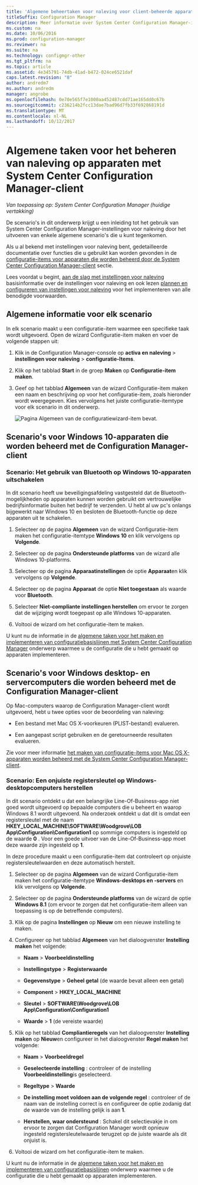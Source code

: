 ```yaml
---
title: 'Algemene beheertaken voor naleving voor client-beheerde apparaten '
titleSuffix: Configuration Manager
description: Meer informatie over System Center Configuration Manager-instellingen voor naleving door het uitvoeren van enkele algemene scenario's.
ms.custom: na
ms.date: 10/06/2016
ms.prod: configuration-manager
ms.reviewer: na
ms.suite: na
ms.technology: configmgr-other
ms.tgt_pltfrm: na
ms.topic: article
ms.assetid: 4e345791-74db-41ad-b472-024ce6521daf
caps.latest.revision: "8"
author: andredm7
ms.author: andredm
manager: angrobe
ms.openlocfilehash: 0e70e565f7e1000aa452487cdd71ae165dd0c67b
ms.sourcegitcommit: c236214b2fcc13dae7bad96d7fb33f692868191d
ms.translationtype: MT
ms.contentlocale: nl-NL
ms.lasthandoff: 10/12/2017
---
```

# <a name="common-tasks-for-managing-compliance-on-devices-with-the-system-center-configuration-manager-client"></a>Algemene taken voor het beheren van naleving op apparaten met System Center Configuration Manager-client

*Van toepassing op: System Center Configuration Manager (huidige vertakking)*

De scenario's in dit onderwerp krijgt u een inleiding tot het gebruik van System Center Configuration Manager-instellingen voor naleving door het uitvoeren van enkele algemene scenario's die u kunt tegenkomen.  

 Als u al bekend met instellingen voor naleving bent, gedetailleerde documentatie over functies die u gebruikt kan worden gevonden in de [configuratie-items voor apparaten die worden beheerd door de System Center Configuration Manager-client](../../compliance/deploy-use/configuration-items-for-devices-managed-with-the-client.md) sectie.  

 Lees voordat u begint, [aan de slag met instellingen voor naleving](../../compliance/get-started/get-started-with-compliance-settings.md) basisinformatie over de instellingen voor naleving en ook lezen [plannen en configureren van instellingen voor naleving](../../compliance/plan-design/plan-for-and-configure-compliance-settings.md) voor het implementeren van alle benodigde voorwaarden.  

## <a name="general-information-for-each-scenario"></a>Algemene informatie voor elk scenario  
 In elk scenario maakt u een configuratie-item waarmee een specifieke taak wordt uitgevoerd. Open de wizard Configuratie-item maken en voer de volgende stappen uit:  

1.  Klik in de Configuration Manager-console op **activa en naleving** > **instellingen voor naleving** > **configuratie-Items**.  

3.  Klik op het tabblad **Start** in de groep **Maken** op **Configuratie-item maken**.  

4.  Geef op het tabblad **Algemeen** van de wizard Configuratie-item maken een naam en beschrijving op voor het configuratie-item, zoals hieronder wordt weergegeven. Kies vervolgens het juiste configuratie-itemtype voor elk scenario in dit onderwerp.  

     ![Pagina Algemeen van de configuratiewizard-item bevat.](/sccm/compliance/plan-design/media/Compliance-Settings-Wizard---1.png)  

## <a name="scenarios-for-windows-10-devices-managed-with-the-configuration-manager-client"></a>Scenario's voor Windows 10-apparaten die worden beheerd met de Configuration Manager-client  

### <a name="scenario-disable-the-use-of-bluetooth-on-windows-10-devices"></a>Scenario: Het gebruik van Bluetooth op Windows 10-apparaten uitschakelen  
 In dit scenario heeft uw beveiligingsafdeling vastgesteld dat de Bluetooth-mogelijkheden op apparaten kunnen worden gebruikt om vertrouwelijke bedrijfsinformatie buiten het bedrijf te verzenden. U hebt al uw pc's onlangs bijgewerkt naar Windows 10 en besloten de Bluetooth-functie op deze apparaten uit te schakelen.  

1.  Selecteer op de pagina **Algemeen** van de wizard Configuratie-item maken het configuratie-itemtype **Windows 10** en klik vervolgens op **Volgende**.  

2.  Selecteer op de pagina **Ondersteunde platforms** van de wizard alle Windows 10-platforms.  

3.  Selecteer op de pagina **Apparaatinstellingen** de optie **Apparaat**en klik vervolgens op **Volgende**.  

4.  Selecteer op de pagina **Apparaat** de optie **Niet toegestaan** als waarde voor **Bluetooth**.  

5.  Selecteer **Niet-compliante instellingen herstellen** om ervoor te zorgen dat de wijziging wordt toegepast op alle Windows 10-apparaten.  

6.  Voltooi de wizard om het configuratie-item te maken.  

 U kunt nu de informatie in de [algemene taken voor het maken en implementeren van configuratiebasislijnen met System Center Configuration Manager](../../compliance/plan-design/common-tasks-for-creating-and-deploying-configuration-baselines.md) onderwerp waarmee u de configuratie die u hebt gemaakt op apparaten implementeren.  

## <a name="scenarios-for-windows-desktop-and-server-computers-managed-with-the-configuration-manager-client"></a>Scenario's voor Windows desktop- en servercomputers die worden beheerd met de Configuration Manager-client  
 Op Mac-computers waarop de Configuration Manager-client wordt uitgevoerd, hebt u twee opties voor de beoordeling van naleving:  

-   Een bestand met Mac OS X-voorkeuren (PLIST-bestand) evalueren.  

-   Een aangepast script gebruiken en de geretourneerde resultaten evalueren.  

 Zie voor meer informatie [het maken van configuratie-items voor Mac OS X-apparaten worden beheerd met de System Center Configuration Manager-client](../../compliance/deploy-use/create-configuration-items-for-mac-os-x-devices-managed-with-the-client.md).  

### <a name="scenario-remediate-an-incorrect-registry-value-on-windows-desktop-computers"></a>Scenario: Een onjuiste registersleutel op Windows-desktopcomputers herstellen  
 In dit scenario ontdekt u dat een belangrijke Line-Of-Business-app niet goed wordt uitgevoerd op bepaalde computers die u beheert en waarop Windows 8.1 wordt uitgevoerd. Na onderzoek ontdekt u dat dit is omdat een registersleutel met de naam **HKEY_LOCAL_MACHINE\SOFTWARE\Woodgrove\LOB App\Configuration\Configuration1** op sommige computers is ingesteld op de waarde **0** . Voor een goede uitvoer van de Line-Of-Business-app moet deze waarde zijn ingesteld op **1**.  

 In deze procedure maakt u een configuratie-item dat controleert op onjuiste registersleutelwaarden en deze automatisch herstelt.  

1.  Selecteer op de pagina **Algemeen** van de wizard Configuratie-item maken het configuratie-itemtype **Windows-desktops en -servers** en klik vervolgens op **Volgende**.  

2.  Selecteer op de pagina **Ondersteunde platforms** van de wizard de optie **Windows 8.1** (om ervoor te zorgen dat het configuratie-item alleen van toepassing is op de betreffende computers).  

3.  Klik op de pagina **Instellingen** op **Nieuw** om een nieuwe instelling te maken.  

4.  Configureer op het tabblad **Algemeen** van het dialoogvenster **Instelling maken** het volgende:  

    -   **Naam** > **Voorbeeldinstelling**  

    -   **Instellingstype** > **Registerwaarde**  

    -   **Gegevenstype** > **Geheel getal** (de waarde bevat alleen een getal)  

    -   **Component** > **HKEY_LOCAL_MACHINE**  

    -   **Sleutel** > **SOFTWARE\Woodgrove\LOB App\Configuration\Configuration1**  

    -   **Waarde** > **1** (de vereiste waarde)  

5.  Klik op het tabblad **Compliantieregels** van het dialoogvenster **Instelling maken** op **Nieuw**en configureer in het dialoogvenster **Regel maken** het volgende:  

    -   **Naam** > **Voorbeeldregel**  

    -   **Geselecteerde instelling** : controleer of de instelling **Voorbeeldinstelling**is geselecteerd.  

    -   **Regeltype** > **Waarde**  

    -   **De instelling moet voldoen aan de volgende regel** : controleer of de naam van de instelling correct is en configureer de optie zodanig dat de waarde van de instelling gelijk is aan **1**.  

    -   **Herstellen, waar ondersteund** : Schakel dit selectievakje in om ervoor te zorgen dat Configuration Manager wordt opnieuw ingesteld registersleutelwaarde terugzet op de juiste waarde als dit onjuist is.  

6.  Voltooi de wizard om het configuratie-item te maken.  

 U kunt nu de informatie in de [algemene taken voor het maken en implementeren van configuratiebasislijnen](../../compliance/plan-design/common-tasks-for-creating-and-deploying-configuration-baselines.md) onderwerp waarmee u de configuratie die u hebt gemaakt op apparaten implementeren.  
